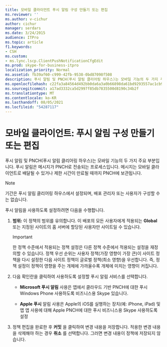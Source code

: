 ```yaml
---
title: 모바일 클라이언트 푸시 알림 구성 만들기 또는 편집
ms.reviewer: ''
ms.author: v-cichur
author: cichur
manager: serdars
ms.date: 3/24/2015
audience: ITPro
ms.topic: article
f1.keywords:
- CSH
ms.custom:
- ms.lync.lscp.ClientPushNotificationCfgEdit
ms.prod: skype-for-business-itpro
localization_priority: Normal
ms.assetid: fb39af60-c999-42fb-9538-0bd87098f508
description: 푸시 알림 및 PNCH(푸시 알림 클리어링 하우스)는 모바일 기능의 두 가지 주요 부분입니다. 푸시 알림은 메시지가 PNCH로 전송되는 프로세스입니다. 메시지는 모바일 클라이언트로 배달될 수 있거나 제한 시간이 만료될 때까지 PNCH에 보관됩니다.
ms.openlocfilehash: c22fa3a84564d492bb0da6a3a0b66898da61bd9293557ac1cb922f8d5aaceac9
ms.sourcegitcommit: a17ad3332ca5d2997f85db7835500d8190c34b2f
ms.translationtype: MT
ms.contentlocale: ko-KR
ms.lasthandoff: 08/05/2021
ms.locfileid: "54287117"
---
```

# <a name="mobile-client-create-or-edit-push-notification-configuration"></a>모바일 클라이언트: 푸시 알림 구성 만들기 또는 편집
 
푸시 알림 및 PNCH(푸시 알림 클리어링 하우스)는 모바일 기능의 두 가지 주요 부분입니다. 푸시 알림은 메시지가 PNCH로 전송되는 프로세스입니다. 메시지는 모바일 클라이언트로 배달될 수 있거나 제한 시간이 만료될 때까지 PNCH에 보관됩니다. 
  
> [!NOTE]
> 기간은 푸시 알림 클리어링 하우스에서 설정되며, 배포 관리자 또는 사용자가 구성할 수는 없습니다. 
  
푸시 알림을 사용하도록 설정하려면 다음을 수행합니다.
  
1. **범위:** 이 정책의 범위를 유의합니다. 이 배포의 모든 사용자에게 적용되는 **Global** 또는 지정된 사이트의 홈 서버에 할당된 사용자만 사이트일 수 있습니다.
    
    > [!IMPORTANT]
    > 한 정책 수준에서 적용되는 정책 설정은 다른 정책 수준에서 적용되는 설정을 재정의할 수 있습니다. 정책 우선 순위는 사용자 정책(가장 영향이 가장 큰)이 사이트 정책을 다시 설정한 다음 사이트 정책이 글로벌 정책(최소 영향)을 우선합니다. 즉, 정책 설정이 정책이 영향을 주는 개체에 가까울수록 개체에 미치는 영향이 커집니다. 
  
2. 다음 확인란을 클릭하여 사용하도록 설정할 푸시 알림 서비스를 선택합니다.
    
   - **Microsoft 푸시 알림** 사용은 앱에서 클라우드 기반 PNCH에 대한 푸시 Windows Phone 사용하도록 비즈니스용 Skype 있습니다.
    
   - **Apple 푸시** 알림 사용은 Apple의 iOS를 실행하는 장치(예: iPhone, iPad) 및 앱 앱 사용에 대해 Apple PNCH에 대한 푸시 비즈니스용 Skype 사용하도록 설정
    
3. 정책 편집을 완료한 후 **커밋** 을 클릭하여 변경 내용을 저장합니다. 적용한 변경 내용을 삭제해야 하는 경우 **취소** 를 선택합니다. 그러면 변경 내용이 정책에 저장되지 않습니다.
    

